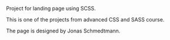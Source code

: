 Project for landing page using SCSS.

This is one of the projects from advanced CSS and SASS course.

The page is designed by Jonas Schmedtmann.